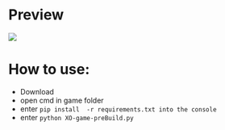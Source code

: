# Preview
![](https://github.com/user-attachments/assets/70899f50-63ac-458e-849b-55a3af7787a6)


# How to use:
+ Download
+ open cmd in game folder
+ enter ` pip install  -r requirements.txt into the console `
+ enter `python XO-game-preBuild.py` 
